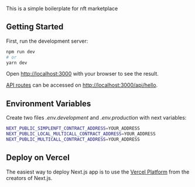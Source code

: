 This is a simple boilerplate for nft marketplace

## Getting Started

First, run the development server:

```bash
npm run dev
# or
yarn dev
```

Open [http://localhost:3000](http://localhost:3000) with your browser to see the result.

[API routes](https://nextjs.org/docs/api-routes/introduction) can be accessed on [http://localhost:3000/api/hello](http://localhost:3000/api/hello).

## Environment Variables

Create two files *.env.development* and *.env.production* with next variables:

```bash
NEXT_PUBLIC_SIMPLENFT_CONTRACT_ADDRESS=YOUR_ADDRESS
NEXT_PUBLIC_LOCAL_MULTICALL_CONTRACT_ADDRESS=YOUR_ADDRESS
NEXT_PUBLIC_MULTICALL_CONTRACT_ADDRESS=YOUR_ADDRESS
```

## Deploy on Vercel

The easiest way to deploy Next.js app is to use the [Vercel Platform](https://vercel.com/new?utm_medium=default-template&filter=next.js&utm_source=create-next-app&utm_campaign=create-next-app-readme) from the creators of Next.js.
